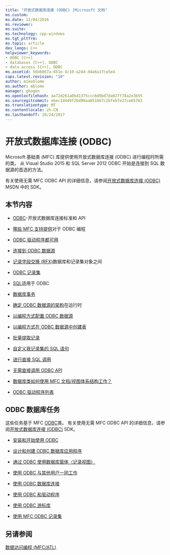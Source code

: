 ```yaml
---
title: "开放式数据库连接 (ODBC) |Microsoft 文档"
ms.custom: 
ms.date: 11/04/2016
ms.reviewer: 
ms.suite: 
ms.technology: cpp-windows
ms.tgt_pltfrm: 
ms.topic: article
dev_langs: C++
helpviewer_keywords:
- ODBC [C++]
- databases [C++], ODBC
- data access [C++], ODBC
ms.assetid: 56b6067a-651e-4c10-a24d-d4a6a17ca5e4
caps.latest.revision: "10"
author: mikeblome
ms.author: mblome
manager: ghogen
ms.openlocfilehash: aa72d261a0b41375ccc6d9bd7da027f78a2e3b55
ms.sourcegitcommit: ebec1d449f2bd98aa851667c2bfeb7e27ce657b2
ms.translationtype: MT
ms.contentlocale: zh-CN
ms.lasthandoff: 10/24/2017
---
```

# <a name="open-database-connectivity-odbc"></a>开放式数据库连接 (ODBC)
Microsoft 基础类 (MFC) 库提供使用开放式数据库连接 (ODBC) 进行编程时所需的类。 从 Visual Studio 2015 和 SQL Server 2012 ODBC 开始是连接到 SQL 数据源的首选的方法。
  
 有关使用无需 MFC ODBC API 的详细信息，请参阅[开放式数据库连接 (ODBC)](https://msdn.microsoft.com/en-us/library/ms710252.aspx) MSDN 中的 SDK。  
  
  
## <a name="in-this-section"></a>本节内容  
  
-   [ODBC](odbc-basics.md)-开放式数据库连接标准和 API  
  
-   [哪些 MFC 支持提供](odbc-and-mfc.md)对于 ODBC 编程  
  
-   [ODBC 驱动程序都可用](odbc-driver-list.md)  
  
-   [连接到 ODBC 数据源](data-source-managing-connections-odbc.md)  
  
-   [记录字段交换 (RFX)](record-field-exchange-rfx.md)数据库和记录集对象之间  
  
-   [ODBC 记录集](recordset-odbc.md)  
  
-   [SQL](sql.md)适用于 ODBC  
  
-   [数据库事务](transaction-odbc.md)  
  
-   [确定 ODBC 数据源的架构](data-source-determining-the-schema-of-the-data-source-odbc.md)在运行时  
  
-   [以编程方式配置 ODBC 数据源](data-source-programmatically-configuring-an-odbc-data-source.md)  
  
-   [以编程方式在 ODBC 数据源中创建表](data-source-programmatically-creating-a-table-in-an-odbc-data-source.md)  
  
-   [批量提取记录](recordset-fetching-records-in-bulk-odbc.md)  
  
-   [自定义我记录集的 SQL 语句](sql-customizing-your-recordsets-sql-statement-odbc.md)  
  
-   [进行直接 SQL 调用](sql-making-direct-sql-calls-odbc.md)  
  
-   [无需直接调用 ODBC API](odbc-calling-odbc-api-functions-directly.md)  
  
-   [数据库类如何使用 MFC 文档/视图体系结构工作？](working-with-documents-and-views.md)  
  
-   [ODBC 驱动程序列表](odbc-driver-list.md)  
  
## <a name="odbc-database-tasks"></a>ODBC 数据库任务  
 这些任务基于 MFC [ODBC](odbc-basics.md)类。 有关使用无需 MFC ODBC API 的详细信息，请参阅[开放式数据库连接 (ODBC)](https://msdn.microsoft.com/en-us/library/ms710252.aspx) SDK。  
  
-   [安装和开始使用 ODBC](installing-and-getting-started-with-odbc.md)  
  
-   [设计和创建 ODBC 数据库应用程序](design-and-create-an-odbc-database-application.md)  
  
-   [通过 ODBC 使用数据库窗体（记录视图）](use-database-forms-record-views-with-odbc.md)  
  
-   [使用 ODBC 与其他用户一同工作](use-odbc-to-work-with-other-users.md)  
  
-   [使用 ODBC 数据库连接](work-with-odbc-database-connections.md)  
  
-   [使用 ODBC 和驱动程序](work-with-odbc-and-drivers.md)  
  
-   [使用 ODBC 游标库](use-the-odbc-cursor-library.md)  
  
-   [使用 MFC ODBC 记录集](use-mfc-odbc-recordsets.md)  
  
## <a name="see-also"></a>另请参阅  
 [数据访问编程 (MFC/ATL)](../../data/data-access-programming-mfc-atl.md)